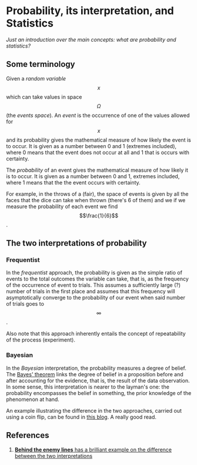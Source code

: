 # Probability, its interpretation, and Statistics

_Just an introduction over the main concepts: what are probability and statistics?_ 

## Some terminology

Given a _random variable_ $$x$$ which can take values in space $$\Omega $$ \(the _events space_\). An _event_ is the occurrence of one of the values allowed for $$x$$ and its probability gives the mathematical measure of how likely the event is to occur. It is given as a number between 0 and 1 \(extremes included\), where 0 means that the event does not occur at all and 1 that is occurs with certainty.

The _probability_ of an event gives the mathematical measure of how likely it is to occur. It is given as a number between 0 and 1, extremes included, where 1 means that the the event occurs with certainty.

For example, in the throws of a \(fair\), the space of events is given by all the faces that the dice can take when thrown \(there's 6 of them\) and we if we measure the probability of each event we find $$\frac{1}{6}$$ .

## The two interpretations of probability

### Frequentist

In the _frequentist_ approach, the probability is given as the simple ratio of events to the total outcomes the variable can take, that is, as the frequency of the occurrence of event to trials. This assumes a sufficiently large \(?\) number of trials in the first place and assumes that this frequency will asymptotically converge to the probability of our event when said number of trials goes to $$\infty$$ .

Also note that this approach inherently entails the concept of repeatability of the process \(experiment\). 

### Bayesian

In the _Bayesian_ interpretation, the probability measures a degree of belief. The [Bayes' theorem](the-bayes-theorem.md) links the degree of belief in a proposition before and after accounting for the evidence, that is, the result of the data observation. In some sense, this interpretation is nearer to the layman's one: the probability encompasses the belief in something, the prior knowledge of the phenomenon at hand.

An example illustrating the difference in the two approaches, carried out using a coin flip, can be found in [this blog](probability-its-interpretation-and-statistics.md#references). A really good read. 

## References <a id="references"></a>

1. [ **Behind the enemy lines** has a brilliant example on the difference between the two interpretations](https://www.behind-the-enemy-lines.com/2008/01/are-you-bayesian-or-frequentist-or.html)

